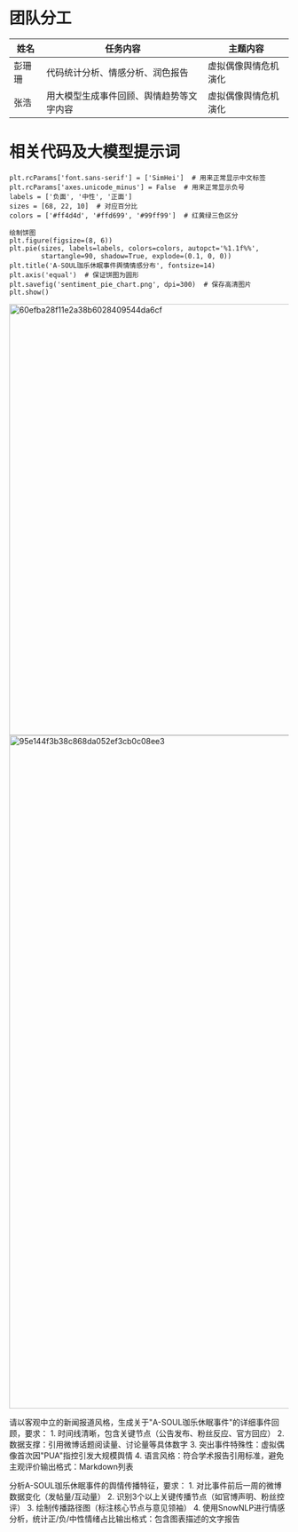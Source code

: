 # 团队分工
| 姓名   | 任务内容                                               | 主题内容                           |
| ------ | ------------------------------------------------------ | ---------------------------------- |
| 彭珊珊 |  代码统计分析、情感分析、润色报告 |         虚拟偶像舆情危机演化                          |
| 张浩 | 用大模型生成事件回顾、舆情趋势等文字内容                     |      虚拟偶像舆情危机演化                     |

# 相关代码及大模型提示词
```import matplotlib.pyplot as plt
plt.rcParams['font.sans-serif'] = ['SimHei']  # 用来正常显示中文标签
plt.rcParams['axes.unicode_minus'] = False  # 用来正常显示负号
labels = ['负面', '中性', '正面']
sizes = [68, 22, 10]  # 对应百分比
colors = ['#ff4d4d', '#ffd699', '#99ff99']  # 红黄绿三色区分

绘制饼图
plt.figure(figsize=(8, 6))
plt.pie(sizes, labels=labels, colors=colors, autopct='%1.1f%%', 
        startangle=90, shadow=True, explode=(0.1, 0, 0))
plt.title('A-SOUL珈乐休眠事件舆情情感分布', fontsize=14)
plt.axis('equal')  # 保证饼图为圆形
plt.savefig('sentiment_pie_chart.png', dpi=300)  # 保存高清图片
plt.show()
```


<img width="777" alt="60efba28f11e2a38b6028409544da6cf" src="https://github.com/user-attachments/assets/aab1d164-15ac-4989-b55d-c09c1be65224" />

<img width="1213" alt="95e144f3b38c868da052ef3cb0c08ee3" src="https://github.com/user-attachments/assets/d7fcc9bd-43ad-4d0f-821d-35df27b16ff2" />


请以客观中立的新闻报道风格，生成关于"A-SOUL珈乐休眠事件"的详细事件回顾，要求： 1. 时间线清晰，包含关键节点（公告发布、粉丝反应、官方回应） 2. 数据支撑：引用微博话题阅读量、讨论量等具体数字 3. 突出事件特殊性：虚拟偶像首次因"PUA"指控引发大规模舆情 4. 语言风格：符合学术报告引用标准，避免主观评价输出格式：Markdown列表

分析A-SOUL珈乐休眠事件的舆情传播特征，要求： 1. 对比事件前后一周的微博数据变化（发帖量/互动量） 2. 识别3个以上关键传播节点（如官博声明、粉丝控评） 3. 绘制传播路径图（标注核心节点与意见领袖） 4. 使用SnowNLP进行情感分析，统计正/负/中性情绪占比输出格式：包含图表描述的文字报告

